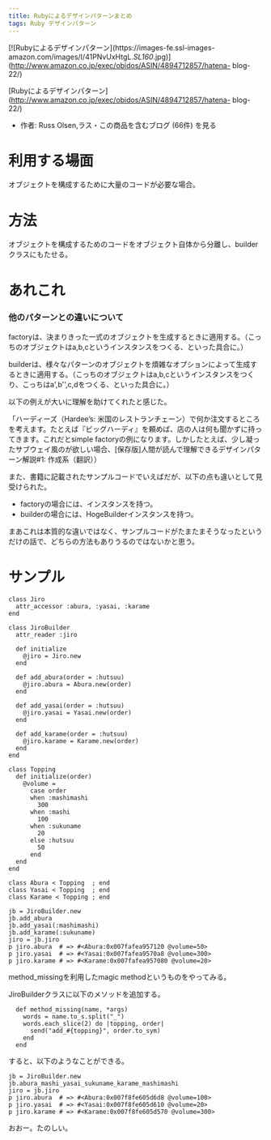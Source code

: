 ```yaml
---
title: Rubyによるデザインパターンまとめ 
tags: Ruby デザインパターン
---
```

[![Rubyによるデザインパターン](https://images-fe.ssl-images-
amazon.com/images/I/41PNvUxHtgL._SL160_.jpg)](http://www.amazon.co.jp/exec/obidos/ASIN/4894712857/hatena-
blog-22/)

[Rubyによるデザインパターン](http://www.amazon.co.jp/exec/obidos/ASIN/4894712857/hatena-
blog-22/)

  * 作者: Russ Olsen,ラス・この商品を含むブログ (66件) を見る

# 利用する場面

オブジェクトを構成するために大量のコードが必要な場合。

# 方法

オブジェクトを構成するためのコードをオブジェクト自体から分離し、builderクラスにもたせる。

# あれこれ

### 他のパターンとの違いについて

factoryは、決まりきった一式のオブジェクトを生成するときに適用する。（こっちのオブジェクトはa,b,cというインスタンスをつくる、といった具合に。）

builderは、様々なパターンのオブジェクトを煩雑なオプションによって生成するときに適用する。（こっちのオブジェクトはa,b,cというインスタンスをつくり、こっちはa',b'',c,dをつくる、といった具合に。）

以下の例えが大いに理解を助けてくれたと感じた。

「ハーディーズ（Hardee’s:
米国のレストランチェーン）で何か注文するところを考えます。たとえば『ビッグハーディ』を頼めば、店の人は何も聞かずに持ってきます。これだとsimple
factoryの例になります。しかしたとえば、少し凝ったサブウェイ風のが欲しい場合、[保存版]人間が読んで理解できるデザインパターン解説#1:
作成系（翻訳））

また、書籍に記載されたサンプルコードでいえばだが、以下の点も違いとして見受けられた。

  * factoryの場合には、インスタンスを持つ。
  * builderの場合には、HogeBuilderインスタンスを持つ。

まあこれは本質的な違いではなく、サンプルコードがたまたまそうなったというだけの話で、どちらの方法もありうるのではないかと思う。

# サンプル

    
    
    class Jiro
      attr_accessor :abura, :yasai, :karame
    end
    
    class JiroBuilder
      attr_reader :jiro
    
      def initialize
        @jiro = Jiro.new
      end
    
      def add_abura(order = :hutsuu)
        @jiro.abura = Abura.new(order) 
      end
    
      def add_yasai(order = :hutsuu)
        @jiro.yasai = Yasai.new(order)
      end
    
      def add_karame(order = :hutsuu)
        @jiro.karame = Karame.new(order)
      end
    end
    
    class Topping
      def initialize(order)
        @volume = 
          case order
          when :mashimashi
            300
          when :mashi
            100
          when :sukuname
            20
          else :hutsuu
            50
          end
      end
    end
    
    class Abura < Topping  ; end
    class Yasai < Topping  ; end
    class Karame < Topping ; end
    
    jb = JiroBuilder.new
    jb.add_abura
    jb.add_yasai(:mashimashi)
    jb.add_karame(:sukuname)
    jiro = jb.jiro
    p jiro.abura  # => #<Abura:0x007fafea957120 @volume=50>
    p jiro.yasai  # => #<Yasai:0x007fafea9570a8 @volume=300>
    p jiro.karame # => #<Karame:0x007fafea957080 @volume=20>

method_missingを利用したmagic methodというものをやってみる。

JiroBuilderクラスに以下のメソッドを追加する。

    
    
      def method_missing(name, *args)
        words = name.to_s.split("_")
        words.each_slice(2) do |topping, order|
          send("add_#{topping}", order.to_sym)
        end
      end

すると、以下のようなことができる。

    
    
    jb = JiroBuilder.new
    jb.abura_mashi_yasai_sukuname_karame_mashimashi
    jiro = jb.jiro
    p jiro.abura  # => #<Abura:0x007f8fe605d6d8 @volume=100>
    p jiro.yasai  # => #<Yasai:0x007f8fe605d610 @volume=20>
    p jiro.karame # => #<Karame:0x007f8fe605d570 @volume=300>

おおー。たのしい。